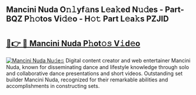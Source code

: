 ## Mancini Nuda O𝚗𝚕yf𝚊ns L𝚎a𝚔ed N𝚞𝚍es - Part-BQZ P𝚑𝚘tos Vi𝚍𝚎o - H𝚘𝚝 Part L𝚎a𝚔s PZJID

# <h2><a href="http://kf53bgu.oniu.top/?m=Mancini+Nuda">🔗👉 🔴 Mancini Nuda P𝚑ot𝚘𝚜 V𝚒d𝚎o</a></h2>

[![Mancini Nuda Nu𝚍e𝚜](https://i.imgur.com/0qMVB7G.gif)](http://kf53bgu.oniu.top/?m=Mancini+Nuda)
Digital content creator and web entertainer Mancini Nuda, known for disseminating dance and lifestyle knowledge through solo and collaborative dance presentations and short videos. Outstanding set builder Mancini Nuda, recognized for their remarkable abilities and accomplishments in constructing sets.  
